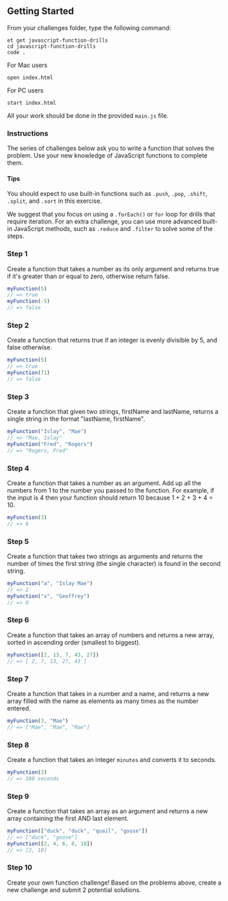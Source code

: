 ## Getting Started

From your challenges folder, type the following command:

```no-highlight
et get javascript-function-drills
cd javascript-function-drills
code .
```

For Mac users

```no-highlight
open index.html
```

For PC users

```no-highlight
start index.html
```

All your work should be done in the provided `main.js` file.

### Instructions

The series of challenges below ask you to write a function that solves the problem. Use your new knowledge of JavaScript functions to complete them.

#### Tips

You should expect to use built-in functions such as `.push`, `.pop`, `.shift`, `.split`, and `.sort` in this exercise.

We suggest that you focus on using a `.forEach()` or `for` loop for drills that require iteration. For an extra challenge, you can use more advanced built-in JavaScript methods, such as `.reduce` and `.filter` to solve some of the steps.

### Step 1

Create a function that takes a number as its only argument and returns true if it's greater than or equal to zero, otherwise return false.

```js
myFunction(5)
// => true
myFunction(-5)
// => false
```

### Step 2

Create a function that returns true if an integer is evenly divisible by 5, and false otherwise.

```js
myFunction(5)
// => true
myFunction(71)
// => false
```

### Step 3

Create a function that given two strings, firstName and lastName, returns a single string in the format "lastName, firstName".

```js
myFunction("Islay", "Mae")
// => "Mae, Islay"
myFunction("Fred", "Rogers")
// => "Rogers, Fred"
```

### Step 4

Create a function that takes a number as an argument. Add up all the numbers from 1 to the number you passed to the function. For example, if the input is 4 then your function should return 10 because 1 + 2 + 3 + 4 = 10.

```js
myFunction(3)
// => 6
```

### Step 5

Create a function that takes two strings as arguments and returns the number of times the first string (the single character) is found in the second string.

```js
myFunction("a", "Islay Mae")
// => 2
myFunction("x", "Geoffrey")
// => 0
```

### Step 6

Create a function that takes an array of numbers and returns a new array, sorted in ascending order (smallest to biggest).

```js
myFunction([2, 13, 7, 43, 27])
// => [ 2, 7, 13, 27, 43 ]
```

### Step 7

Create a function that takes in a number and a name, and returns a new array filled with the name as elements as many times as the number entered.

```js
myFunction(3, "Mae")
// => ["Mae", "Mae", "Mae"]
```

### Step 8

Create a function that takes an integer `minutes` and converts it to seconds.

```js
myFunction(3)
// => 180 seconds
```

### Step 9

Create a function that takes an array as an argument and returns a new array containing the first AND last element.

```js
myFunction(["duck", "duck", "quail", "goose"])
// => ["duck", "goose"]
myFunction([2, 4, 6, 8, 10])
// => [2, 10]
```

### Step 10

Create your own function challenge! Based on the problems above, create a new challenge and submit 2 potential solutions.

